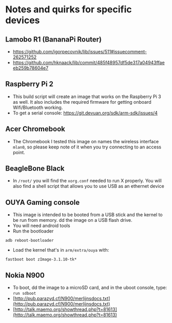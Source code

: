 Notes and quirks for specific devices
=====================================

## Lamobo R1 (BananaPi Router)
* https://github.com/igorpecovnik/lib/issues/511#issuecomment-262571252
* https://github.com/hknaack/lib/commit/485f48957df5de317a04943ffaeeb259b78604e7

## Raspberry Pi 2
* This build script will create an image that works on the Raspberry Pi 3 as
  well. It also includes the required firmware for getting onboard Wifi/Bluetooth
  working.
* To get a serial console: https://git.devuan.org/sdk/arm-sdk/issues/4

## Acer Chromebook
* The Chromebook I tested this image on names the wireless interface `mlan0`, so
  please keep note of it when you try connecting to an access point.

## BeagleBone Black
* In `/root/` you will find the `xorg.conf` needed to run X properly. You will
  also find a shell script that allows you to use USB as an ethernet device

## OUYA Gaming console
* This image is intended to be booted from a USB stick and the kernel to be run
  from memory. dd the image on a USB flash drive.
* You will need android tools
* Run the bootloader

```
adb reboot-bootloader
```

* Load the kernel that's in `arm/extra/ouya` with:

```
fastboot boot zImage-3.1.10-tk*
```
## Nokia N900
* To boot, dd the image to a microSD card, and in the uboot console, type: `run sdboot`
* [http://pub.parazyd.cf/N900/merlijnsdocs.txt](http://pub.parazyd.cf/N900/merlijnsdocs.txt)
* [http://talk.maemo.org/showthread.php?t=81613](http://talk.maemo.org/showthread.php?t=81613)

